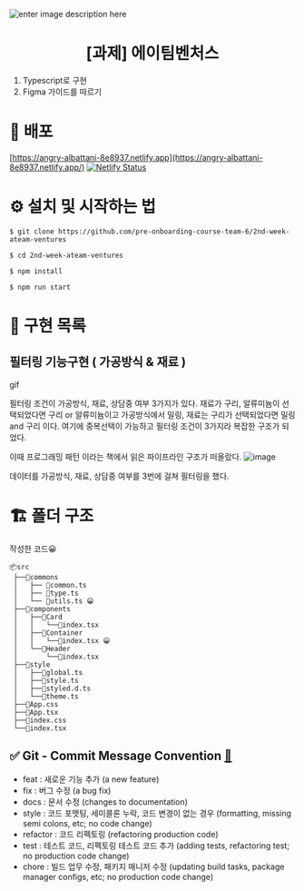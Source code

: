 ![enter image description here](https://user-images.githubusercontent.com/24728385/148955263-b3a0e063-6950-46f2-82e9-1fcabc24e19e.jpeg)

<h1 align="middle">[과제] 에이팀벤처스</h1>

1. Typescript로 구현
2. Figma 가이드를 따르기

# 🔗 배포

[https://angry-albattani-8e8937.netlify.app](https://angry-albattani-8e8937.netlify.app/)
[![Netlify Status](https://api.netlify.com/api/v1/badges/a580b2b0-c471-4339-9128-f18b39de1a34/deploy-status)](https://app.netlify.com/sites/angry-albattani-8e8937/deploys)

# ⚙️ 설치 및 시작하는 법

```
$ git clone https://github.com/pre-onboarding-course-team-6/2nd-week-ateam-ventures

$ cd 2nd-week-ateam-ventures

$ npm install

$ npm run start
```

# 🏹 구현 목록

## 필터링 기능구현 ( 가공방식 & 재료 )

gif

필터링 조건이 가공방식, 재료, 상담중 여부 3가지가 있다.
재료가 구리, 알류미늄이 선택되었다면 구리 or 알류미늄이고 가공방식에서 밀링, 재료는 구리가 선택되었다면 밀링 and 구리 이다.
여기에 중복선택이 가능하고 필터링 조건이 3가지라 복잡한 구조가 되었다.

이때 프로그래밍 패턴 이라는 책에서 읽은 파이프라인 구조가 떠올랐다.
![image](https://user-images.githubusercontent.com/40172373/156318361-f44be7e5-3a42-4e3a-9513-f5d7e86aa4f9.png)

데이터를 가공방식, 재료, 상담중 여부를 3번에 걸쳐 필터링을 했다.

# 🏗 폴더 구조
작성한 코드😀

```
📦src
 ├──📂commons
 │   ├── 📜common.ts
 │   ├── 📜type.ts
 │   └── 📜utils.ts 😀
 ├──📂components
 │   ├──📂Card
 │   │   └──📜index.tsx
 │   ├──📂Container
 │   │   └──📜index.tsx 😀
 │   └──📂Header
 │       └──📜index.tsx
 ├──📂style
 │   ├──📜global.ts
 │   ├──📜style.ts
 │   ├──📜styled.d.ts
 │   └──📜theme.ts
 ├──📜App.css
 ├──📜App.tsx
 ├──📜index.css
 └──📜index.tsx
```

## ✅ Git - Commit Message Convention [🔗](https://webruden.tistory.com/486)

- feat : 새로운 기능 추가 (a new feature)
- fix : 버그 수정 (a bug fix)
- docs : 문서 수정 (changes to documentation)
- style : 코드 포맷팅, 세미콜론 누락, 코드 변경이 없는 경우 (formatting, missing semi colons, etc; no code change)
- refactor : 코드 리펙토링 (refactoring production code)
- test : 테스트 코드, 리펙토링 테스트 코드 추가 (adding tests, refactoring test; no production code change)
- chore : 빌드 업무 수정, 패키지 매니저 수정 (updating build tasks, package manager configs, etc; no production code change)
